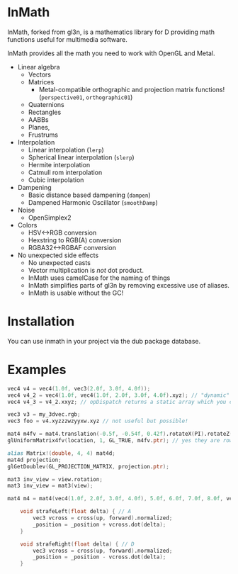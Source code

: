 InMath
====

InMath, forked from gl3n, is a mathematics library for D providing math functions useful for multimedia software.

InMath provides all the math you need to work with OpenGL and Metal.

* Linear algebra
    * Vectors
    * Matrices
        * Metal-compatible orthographic and projection matrix functions! (`perspective01`, `orthographic01`)
    * Quaternions
    * Rectangles
    * AABBs
    * Planes,
    * Frustrums
* Interpolation
    * Linear interpolation (`lerp`)
    * Spherical linear interpolation (`slerp`)
    * Hermite interpolation
    * Catmull rom interpolation
    * Cubic interpolation
* Dampening
    * Basic distance based dampening (`dampen`)
    * Dampened Harmonic Oscillator (`smoothDamp`)
* Noise
    * OpenSimplex2
* Colors
    * HSV<->RGB conversion
    * Hexstring to RGB(A) conversion
    * RGBA32<->RGBAF conversion
* No unexpected side effects
    * No unexpected casts
    * Vector multiplication is _not_ dot product.
    * InMath uses camelCase for the naming of things
    * InMath simplifies parts of gl3n by removing excessive use of aliases.
    * InMath is usable without the GC!

Installation
============

You can use inmath in your project via the dub package database.

Examples
========

```D
vec4 v4 = vec4(1.0f, vec3(2.0f, 3.0f, 4.0f));
vec4 v4_2 = vec4(1.0f, vec4(1.0f, 2.0f, 3.0f, 4.0f).xyz); // "dynamic" swizzling with opDispatch
vec4 v4_3 = v4_2.xxyz; // opDispatch returns a static array which you can pass directly to the ctor of a vector!

vec3 v3 = my_3dvec.rgb;
vec3 foo = v4.xyzzzwzyyxw.xyz // not useful but possible!

mat4 m4fv = mat4.translation(-0.5f, -0.54f, 0.42f).rotateX(PI).rotateZ(PI/2);
glUniformMatrix4fv(location, 1, GL_TRUE, m4fv.ptr); // yes they are row major!

alias Matrix!(double, 4, 4) mat4d;
mat4d projection;
glGetDoublev(GL_PROJECTION_MATRIX, projection.ptr);

mat3 inv_view = view.rotation;
mat3 inv_view = mat3(view);

mat4 m4 = mat4(vec4(1.0f, 2.0f, 3.0f, 4.0f), 5.0f, 6.0f, 7.0f, 8.0f, vec4(...) ...); 
```

```D
    void strafeLeft(float delta) { // A
        vec3 vcross = cross(up, forward).normalized;
        _position = _position + vcross.dot(delta);
    }

    void strafeRight(float delta) { // D
        vec3 vcross = cross(up, forward).normalized;
        _position = _position - vcross.dot(delta);
    }
```
